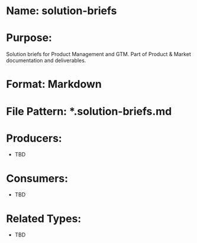 # Name: solution-briefs

# Purpose:
Solution briefs for Product Management and GTM. Part of Product & Market documentation and deliverables.

# Format: Markdown

# File Pattern: *.solution-briefs.md

# Producers:
- TBD

# Consumers:
- TBD

# Related Types:
- TBD
